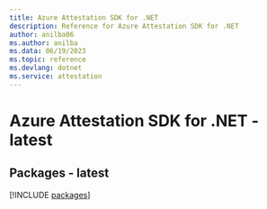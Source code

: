 ```yaml
---
title: Azure Attestation SDK for .NET
description: Reference for Azure Attestation SDK for .NET
author: anilba06
ms.author: anilba
ms.data: 06/19/2023
ms.topic: reference
ms.devlang: dotnet
ms.service: attestation
---
```

# Azure Attestation SDK for .NET - latest
## Packages - latest
[!INCLUDE [packages](attestation-index.md)]